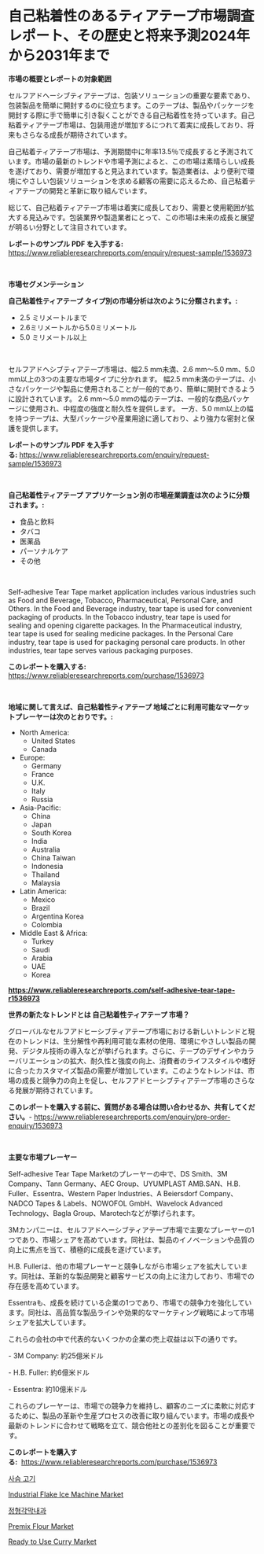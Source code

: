 <p><h1>自己粘着性のあるティアテープ市場調査レポート、その歴史と将来予測2024年から2031年まで</h1></p><p><strong>市場の概要とレポートの対象範囲</strong></p>
<p><p>セルフアドヘーシブティアテープは、包装ソリューションの重要な要素であり、包装製品を簡単に開封するのに役立ちます。このテープは、製品やパッケージを開封する際に手で簡単に引き裂くことができる自己粘着性を持っています。自己粘着ティアテープ市場は、包装用途が増加するにつれて着実に成長しており、将来もさらなる成長が期待されています。</p><p>自己粘着ティアテープ市場は、予測期間中に年率13.5％で成長すると予測されています。市場の最新のトレンドや市場予測によると、この市場は素晴らしい成長を遂げており、需要が増加すると見込まれています。製造業者は、より便利で環境にやさしい包装ソリューションを求める顧客の需要に応えるため、自己粘着ティアテープの開発と革新に取り組んでいます。</p><p>総じて、自己粘着ティアテープ市場は着実に成長しており、需要と使用範囲が拡大する見込みです。包装業界や製造業者にとって、この市場は未来の成長と展望が明るい分野として注目されています。</p></p>
<p><strong>レポートのサンプル PDF を入手する:</strong> <a href="https://www.reliableresearchreports.com/enquiry/request-sample/1536973">https://www.reliableresearchreports.com/enquiry/request-sample/1536973</a></p>
<p>&nbsp;</p>
<p><strong>市場セグメンテーション</strong></p>
<p><strong>自己粘着性ティアテープ タイプ別の市場分析は次のように分類されます。:</strong></p>
<p><ul><li>2.5 ミリメートルまで</li><li>2.6ミリメートルから5.0ミリメートル</li><li>5.0 ミリメートル以上</li></ul></p>
<p>&nbsp;</p>
<p><p>セルフアドヘシブティアテープ市場は、幅2.5 mm未満、2.6 mm〜5.0 mm、5.0 mm以上の3つの主要な市場タイプに分かれます。 幅2.5 mm未満のテープは、小さなパッケージや製品に使用されることが一般的であり、簡単に開封できるように設計されています。 2.6 mm〜5.0 mmの幅のテープは、一般的な商品パッケージに使用され、中程度の強度と耐久性を提供します。 一方、5.0 mm以上の幅を持つテープは、大型パッケージや産業用途に適しており、より強力な密封と保護を提供します。</p></p>
<p><strong>レポートのサンプル PDF を入手する:</strong>&nbsp;<a href="https://www.reliableresearchreports.com/enquiry/request-sample/1536973">https://www.reliableresearchreports.com/enquiry/request-sample/1536973</a></p>
<p>&nbsp;</p>
<p><strong> 自己粘着性ティアテープ アプリケーション別の市場産業調査は次のように分類されます。:</strong></p>
<p><ul><li>食品と飲料</li><li>タバコ</li><li>医薬品</li><li>パーソナルケア</li><li>その他</li></ul></p>
<p>&nbsp;</p>
<p><p>Self-adhesive Tear Tape market application includes various industries such as Food and Beverage, Tobacco, Pharmaceutical, Personal Care, and Others. In the Food and Beverage industry, tear tape is used for convenient packaging of products. In the Tobacco industry, tear tape is used for sealing and opening cigarette packages. In the Pharmaceutical industry, tear tape is used for sealing medicine packages. In the Personal Care industry, tear tape is used for packaging personal care products. In other industries, tear tape serves various packaging purposes.</p></p>
<p><strong>このレポートを購入する:</strong>&nbsp; <a href="https://www.reliableresearchreports.com/purchase/1536973">https://www.reliableresearchreports.com/purchase/1536973</a></p>
<p>&nbsp;</p>
<p><strong>地域に関して言えば、自己粘着性ティアテープ 地域ごとに利用可能なマーケットプレーヤーは次のとおりです。:</strong></p>
<p><ul>
    <li>
        North America:
        <ul>
            <li>United States</li>
            <li>Canada</li>
        </ul>
    </li>
    <li>
        Europe:
        <ul>
            <li>Germany</li>
            <li>France</li>
            <li>U.K.</li>
            <li>Italy</li>
            <li>Russia</li>
        </ul>
    </li>
    <li>
        Asia-Pacific:
        <ul>
            <li>China</li>
            <li>Japan</li>
            <li>South Korea</li>
            <li>India</li>
            <li>Australia</li>
            <li>China Taiwan</li>
            <li>Indonesia</li>
            <li>Thailand</li>
            <li>Malaysia</li>
        </ul>
    </li>
    <li>
        Latin America:
        <ul>
            <li>Mexico</li>
            <li>Brazil</li>
            <li>Argentina Korea</li>
            <li>Colombia</li>
        </ul>
    </li>
    <li>
        Middle East & Africa:
        <ul>
            <li>Turkey</li>
            <li>Saudi</li>
            <li>Arabia</li>
            <li>UAE</li>
            <li>Korea</li>
        </ul>
    </li>
    </ul></p>
<p><strong><a href="https://www.reliableresearchreports.com/self-adhesive-tear-tape-r1536973">https://www.reliableresearchreports.com/self-adhesive-tear-tape-r1536973</a></strong>&nbsp;</p>
<p><strong>世界の新たなトレンドとは 自己粘着性ティアテープ 市場？</strong></p>
<p><p>グローバルなセルフアドヒーシブティアテープ市場における新しいトレンドと現在のトレンドは、生分解性や再利用可能な素材の使用、環境にやさしい製品の開発、デジタル技術の導入などが挙げられます。さらに、テープのデザインやカラーバリエーションの拡大、耐久性と強度の向上、消費者のライフスタイルや嗜好に合ったカスタマイズ製品の需要が増加しています。このようなトレンドは、市場の成長と競争力の向上を促し、セルフアドヒーシブティアテープ市場のさらなる発展が期待されています。</p></p>
<p><strong>このレポートを購入する前に、質問がある場合は問い合わせるか、共有してください。</strong>- <a href="https://www.reliableresearchreports.com/enquiry/pre-order-enquiry/1536973">https://www.reliableresearchreports.com/enquiry/pre-order-enquiry/1536973</a></p>
<p>&nbsp;</p>
<p><strong>主要な市場プレーヤー</strong></p>
<p><p>Self-adhesive Tear Tape Marketのプレーヤーの中で、DS Smith、3M Company、Tann Germany、AEC Group、UYUMPLAST AMB.SAN、H.B. Fuller、Essentra、Western Paper Industries、A Beiersdorf Company、NADCO Tapes & Labels、NOWOFOL GmbH、Wavelock Advanced Technology、Bagla Group、Marotechなどが挙げられます。 </p><p>3Mカンパニーは、セルフアドヘーシブティアテープ市場で主要なプレーヤーの1つであり、市場シェアを高めています。同社は、製品のイノベーションや品質の向上に焦点を当て、積極的に成長を遂げています。 </p><p>H.B. Fullerは、他の市場プレーヤーと競争しながら市場シェアを拡大しています。同社は、革新的な製品開発と顧客サービスの向上に注力しており、市場での存在感を高めています。 </p><p>Essentraも、成長を続けている企業の1つであり、市場での競争力を強化しています。同社は、高品質な製品ラインや効果的なマーケティング戦略によって市場シェアを拡大しています。 </p><p>これらの会社の中で代表的ないくつかの企業の売上収益は以下の通りです。</p><p>- 3M Company: 約25億米ドル</p><p>- H.B. Fuller: 約6億米ドル</p><p>- Essentra: 約10億米ドル</p><p>これらのプレーヤーは、市場での競争力を維持し、顧客のニーズに柔軟に対応するために、製品の革新や生産プロセスの改善に取り組んでいます。市場の成長や最新のトレンドに合わせて戦略を立て、競合他社との差別化を図ることが重要です。</p></p>
<p><strong>このレポートを購入する:</strong>&nbsp;&nbsp;<a href="https://www.reliableresearchreports.com/purchase/1536973">https://www.reliableresearchreports.com/purchase/1536973</a></p>
<p><p><a href="https://github.com/trmesnao7959541/Market-Research-Report-List-1/blob/main/824949317079.md">사슴 고기</a></p><p><a href="https://github.com/lylyparadise/Market-Research-Report-List-2/blob/main/industrial-flake-ice-machine-market.md">Industrial Flake Ice Machine Market</a></p><p><a href="https://github.com/sammyUltyylrich9067856/Market-Research-Report-List-1/blob/main/194413917078.md">정형각막내과</a></p><p><a href="https://github.com/GroverBarry/Market-Research-Report-List-4/blob/main/premix-flour-market.md">Premix Flour Market</a></p><p><a href="https://issuu.com/reportprime-2/docs/ready-to-use-curry-market-size-2030.pptx">Ready to Use Curry Market</a></p></p>